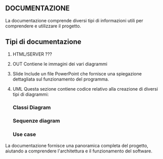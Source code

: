 ## DOCUMENTAZIONE
La documentazione comprende diversi tipi di informazioni utili per comprendere e utilizzare il progetto.

## Tipi di documentazione

1. HTML/SERVER
    ???

2. OUT
    Contiene le immagini dei vari diagrammi

3. Slide
    Include un file PowerPoint che fornisce una spiegazione dettagliata sul funzionamento del programma.

4. UML
    Questa sezione contiene codice relativo alla creazione di diversi tipi di diagrammi:
    ### Classi Diagram
    ### Sequenze diagram
    ### Use case

La documentazione fornisce una panoramica completa del progetto, aiutando a comprendere l'architettura e il funzionamento del software.